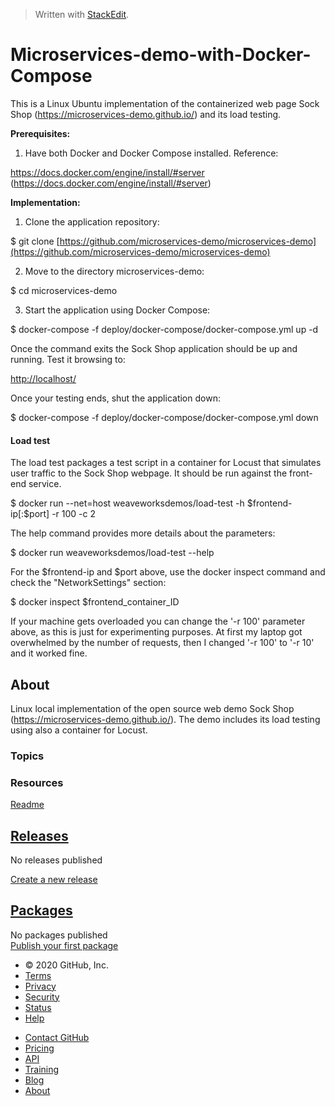 > Written with [StackEdit](https://stackedit.io/).

# Microservices-demo-with-Docker-Compose

This is a Linux Ubuntu implementation of the containerized web page Sock Shop (https://microservices-demo.github.io/) and its load testing.

**Prerequisites:**
1. Have both Docker and Docker Compose installed. Reference:

https://docs.docker.com/engine/install/#server (https://docs.docker.com/engine/install/#server)

**Implementation:**
1. Clone the application repository:

$ git clone [https://github.com/microservices-demo/microservices-demo](https://github.com/microservices-demo/microservices-demo)

2. Move to the directory microservices-demo:

$ cd microservices-demo

3. Start the application using Docker Compose:

$ docker-compose -f deploy/docker-compose/docker-compose.yml up -d

Once the command exits the Sock Shop application should be up and running. Test it browsing to:

[http://localhost/](http://localhost/)

Once your testing ends, shut the application down:

$ docker-compose -f deploy/docker-compose/docker-compose.yml down

#### Load test

The load test packages a test script in a container for Locust that simulates user traffic to the Sock Shop webpage. It should be run against the front-end service.

$ docker run --net=host weaveworksdemos/load-test -h \$frontend-ip[:$port] -r 100 -c 2

The help command provides more details about the parameters:

$ docker run weaveworksdemos/load-test --help

For the $frontend-ip and $port above, use the docker inspect command and check the "NetworkSettings" section:

$ docker inspect $frontend_container_ID

If your machine gets overloaded you can change the '-r 100' parameter above, as this is just for experimenting purposes. At first my laptop got overwhelmed by the number of requests, then I changed '-r 100' to '-r 10' and it worked fine.

## About

Linux local implementation of the open source web demo Sock Shop (https://microservices-demo.github.io/).
The demo includes its load testing using also a container for Locust.

### Topics

### Resources

[Readme](https://github.com/gportalanza/The-Sock-Shop-microservices-demo-with-Docker-Compose#readme)

## [Releases](https://github.com/gportalanza/The-Sock-Shop-microservices-demo-with-Docker-Compose/releases)

No releases published

[Create a new release](https://github.com/gportalanza/The-Sock-Shop-microservices-demo-with-Docker-Compose/releases/new)

## [Packages](https://github.com/gportalanza/The-Sock-Shop-microservices-demo-with-Docker-Compose/packages)

No packages published  
[Publish your first package](https://github.com/gportalanza/The-Sock-Shop-microservices-demo-with-Docker-Compose/packages)

-   © 2020 GitHub, Inc.
-   [Terms](https://github.com/site/terms)
-   [Privacy](https://github.com/site/privacy)
-   [Security](https://github.com/security)
-   [Status](https://githubstatus.com/)
-   [Help](https://docs.github.com)

[](https://github.com "GitHub")

-   [Contact GitHub](https://github.com/contact)
-   [Pricing](https://github.com/pricing)
-   [API](https://docs.github.com)
-   [Training](https://training.github.com)
-   [Blog](https://github.blog)
-   [About](https://github.com/about)
<!--stackedit_data:
eyJoaXN0b3J5IjpbMTE0NDk5NTM0NywzODAyNzk2NTAsMzI4NT
U3NzIzLC02NTYwODM5NTUsNTE1MjU2MjU0LC0yMTA5NzU5NjAy
LC0xMzA3Nzg1MzM1XX0=
-->